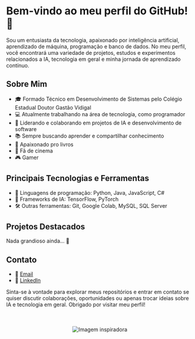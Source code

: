# Bem-vindo ao meu perfil do GitHub! 👋

Sou um entusiasta da tecnologia, apaixonado por inteligência artificial, aprendizado de máquina, programação e banco de dados. No meu perfil, você encontrará uma variedade de projetos, estudos e experimentos relacionados a IA, tecnologia em geral e minha jornada de aprendizado contínuo.

## Sobre Mim

- 🎓 Formado Técnico em Desenvolvimento de Sistemas pelo Colégio Estadual Doutor Gastão Vidigal
- 💻 Atualmente trabalhando na área de tecnologia, como programador
- 🚀 Liderando e colaborando em projetos de IA e desenvolvimento de software
- 📚 Sempre buscando aprender e compartilhar conhecimento
- 📖 Apaixonado pro livros
- 🍿 Fã de cinema
- 🎮 Gamer

## Principais Tecnologias e Ferramentas

- 🤖 Linguagens de programação: Python, Java, JavaScript, C#
- 🧠 Frameworks de IA: TensorFlow, PyTorch
- 🛠️ Outras ferramentas: Git, Google Colab, MySQL, SQL Server

## Projetos Destacados

Nada grandioso ainda... 😬

## Contato

- 📧 [Email](mailto:pedroluizzampar@gmail.com)
- 💼 [LinkedIn](https://www.linkedin.com/in/pedro-luiz-pereira-zampar-533724269/)

Sinta-se à vontade para explorar meus repositórios e entrar em contato se quiser discutir colaborações, oportunidades ou apenas trocar ideias sobre IA e tecnologia em geral. Obrigado por visitar meu perfil!

<div style="margin-top: 50px;" align="center">

![Imagem inspiradora](https://i.pinimg.com/236x/27/56/c4/2756c425feb61e55c0e8dbcdc9618edb.jpg)

</div>
